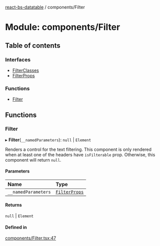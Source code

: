 [react-bs-datatable](../README.md) / components/Filter

# Module: components/Filter

## Table of contents

### Interfaces

- [FilterClasses](../interfaces/components_Filter.FilterClasses.md)
- [FilterProps](../interfaces/components_Filter.FilterProps.md)

### Functions

- [Filter](components_Filter.md#filter)

## Functions

### Filter

▸ **Filter**(`__namedParameters`): ``null`` \| `Element`

Renders a control for the text filtering. This component is
only rendered when at least one of the headers have `isFilterable`
prop. Otherwise, this component will return `null`.

#### Parameters

| Name | Type |
| :------ | :------ |
| `__namedParameters` | [`FilterProps`](../interfaces/components_Filter.FilterProps.md) |

#### Returns

``null`` \| `Element`

#### Defined in

[components/Filter.tsx:47](https://github.com/imballinst/react-bs-datatable/blob/8787141/src/components/Filter.tsx#L47)
